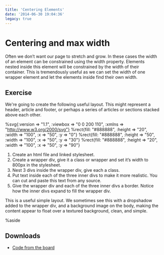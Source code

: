 ```yaml
---
title: 'Centering Elements'
date: '2014-06-30 19:04:36'
legacy: true
---
```


# Centering and max width

Often we don’t want our page to stretch and grow. In these cases the width of an element can be constrained using the width property. Elements nested inside this element will be constrained by the width of their container. This is tremendously useful as we can set the width of one wrapper element and let the elements inside find their own width.

## Exercise

We're going to create the following useful layout. This might represent a header, article and footer, or perhaps a series of articles or sections stacked above each other.

%svg{:version => "1.1", :viewbox => "0 0 200 110", :xmlns => "http://www.w3.org/2000/svg"}
%rect{fill: "#888888", :height => "20", :width => "100", :x => "50", :y => "0"}
%rect{fill: "#888888", :height => "50", :width => "100", :x => "50", :y => "30"}
%rect{fill: "#888888", :height => "20", :width => "100", :x => "50", :y => "90"}

1. Create an html file and linked stylesheet.
2. Create a wrapper div, give it a class or wrapper and set it’s width to 800px in the stylesheet.
3. Nest 3 divs inside the wrapper div, give each a class.
4. Put text inside each of the three inner divs to make it more realistic. You can cut and paste this text from any source.
5. Give the wrapper div and each of the three inner divs a border. Notice how the inner divs expand to fill the wrapper div.

This is a useful simple layout. We sometimes see this with a dropshadow added to the wrapper div, and a background image on the body, making the content appear to float over a textured background, clean, and simple.

%aside

## Downloads

- [Code from the board](https://www.dropbox.com/sh/fc8o992iub6g1d1/AACzH5YaHb73fIBmGzjYtmH3a?dl=1)
